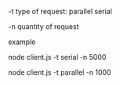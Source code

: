 -t
type of request: parallel serial

-n
quantity of request

example

node client.js -t serial -n 5000

node client.js -t parallel -n 1000

